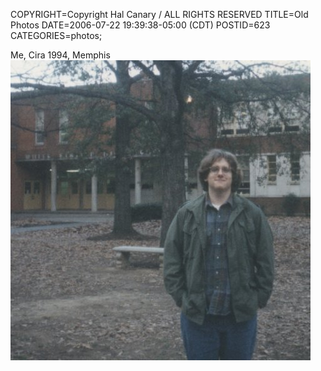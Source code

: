 COPYRIGHT=Copyright Hal Canary / ALL RIGHTS RESERVED
TITLE=Old Photos
DATE=2006-07-22 19:39:38-05:00 (CDT)
POSTID=623
CATEGORIES=photos;

Me, Cira 1994, Memphis  
![[Me, Cira 1994, Memphis]](/photos/1994-hal-canary.jpg)
